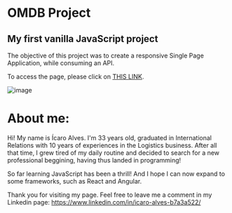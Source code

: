 OMDB Project
=======

My first vanilla JavaScript project
-----------

The objective of this project was to create a responsive Single Page Application, while consuming an API.

To access the page, please click on [THIS LINK](https://omdb-project.vercel.app/).

![image](https://images.unsplash.com/photo-1536440136628-849c177e76a1?ixid=MXwxMjA3fDB8MHxwaG90by1wYWdlfHx8fGVufDB8fHw%3D&ixlib=rb-1.2.1&auto=format&fit=crop&w=400&q=80)

About me:
=======

Hi! My name is Ícaro Alves. I'm 33 years old, graduated in International Relations with 10 years of experiences in the Logistics business. After all that time, I grew tired of my daily routine and decided to search for a new professional beggining, having thus landed in programming!

So far learning JavaScript has been a thrill! And I hope I can now expand to some frameworks, such as React and Angular.

Thank you for visiting my page. Feel free to leave me a comment in my Linkedin page:
https://www.linkedin.com/in/icaro-alves-b7a3a522/
